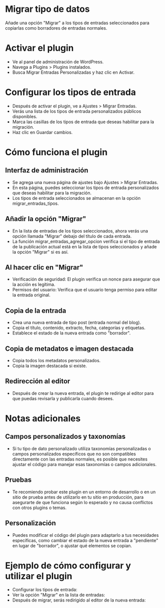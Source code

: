 # Migrar tipo de datos
Añade una opción "Migrar" a los tipos de entradas seleccionados para copiarlas como borradores de entradas normales.
# Activar el plugin
- Ve al panel de administración de WordPress.
- Navega a Plugins > Plugins instalados.
- Busca Migrar Entradas Personalizadas y haz clic en Activar.
# Configurar los tipos de entrada
- Después de activar el plugin, ve a Ajustes > Migrar Entradas.
- Verás una lista de los tipos de entrada personalizados públicos disponibles.
- Marca las casillas de los tipos de entrada que deseas habilitar para la migración.
- Haz clic en Guardar cambios.
# Cómo funciona el plugin
## Interfaz de administración
- Se agrega una nueva página de ajustes bajo Ajustes > Migrar Entradas.
- En esta página, puedes seleccionar los tipos de entrada personalizados que deseas habilitar para la migración.
- Los tipos de entrada seleccionados se almacenan en la opción migrar_entradas_tipos.
## Añadir la opción "Migrar"
- En la lista de entradas de los tipos seleccionados, ahora verás una opción llamada "Migrar" debajo del título de cada entrada.
- La función migrar_entradas_agregar_opcion verifica si el tipo de entrada de la publicación actual está en la lista de tipos seleccionados y añade la opción "Migrar" si es así.
## Al hacer clic en "Migrar"
- Verificación de seguridad: El plugin verifica un nonce para asegurar que la acción es legítima.
- Permisos del usuario: Verifica que el usuario tenga permiso para editar la entrada original.
## Copia de la entrada
- Crea una nueva entrada de tipo post (entrada normal del blog).
- Copia el título, contenido, extracto, fecha, categorías y etiquetas.
- Establece el estado de la nueva entrada como "borrador".
## Copia de metadatos e imagen destacada
- Copia todos los metadatos personalizados.
- Copia la imagen destacada si existe.
## Redirección al editor
- Después de crear la nueva entrada, el plugin te redirige al editor para que puedas revisarla y publicarla cuando desees.
# Notas adicionales
## Campos personalizados y taxonomías
- Si tu tipo de dato personalizado utiliza taxonomías personalizadas o campos personalizados específicos que no son compatibles directamente con las entradas normales, es posible que necesites ajustar el código para manejar esas taxonomías o campos adicionales.
## Pruebas
- Te recomiendo probar este plugin en un entorno de desarrollo o en un sitio de prueba antes de utilizarlo en tu sitio en producción, para asegurarte de que funciona según lo esperado y no causa conflictos con otros plugins o temas.
## Personalización
- Puedes modificar el código del plugin para adaptarlo a tus necesidades específicas, como cambiar el estado de la nueva entrada a "pendiente" en lugar de "borrador", o ajustar qué elementos se copian.
# Ejemplo de cómo configurar y utilizar el plugin
- Configurar los tipos de entrada:
- Ver la opción "Migrar" en la lista de entradas:
- Después de migrar, serás redirigido al editor de la nueva entrada:
